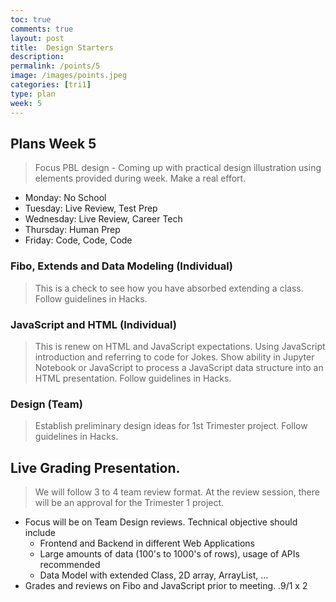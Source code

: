 ```yaml
---
toc: true
comments: true
layout: post
title:  Design Starters
description: 
permalink: /points/5
image: /images/points.jpeg
categories: [tri1]
type: plan
week: 5
---
```


## Plans Week 5
> Focus PBL design - Coming up with practical design illustration using elements provided during week.  Make a real effort.
- Monday: No School
- Tuesday: Live Review, Test Prep
- Wednesday: Live Review, Career Tech
- Thursday: Human Prep
- Friday: Code, Code, Code

### Fibo, Extends and Data Modeling (Individual)
> This is a check to see how you have absorbed extending a class.  Follow guidelines in Hacks.

### JavaScript and HTML (Individual)
> This is renew on HTML and JavaScript expectations.  Using JavaScript introduction and referring to code for Jokes.  Show ability in Jupyter Notebook or JavaScript to process a JavaScript data structure into an HTML presentation.  Follow guidelines in Hacks. 

### Design (Team)
> Establish preliminary design ideas for 1st Trimester project.  Follow guidelines in Hacks.

## Live Grading Presentation.  
> We will follow 3 to 4  team review format.  At the review session, there will be an approval for the Trimester 1 project.  
- Focus will be on Team Design reviews.  Technical objective should include
    - Frontend and Backend in different Web Applications
    - Large amounts of data (100's to 1000's of rows), usage of APIs recommended
    - Data Model with extended Class, 2D array, ArrayList, ...
- Grades and reviews on Fibo and JavaScript prior to meeting. .9/1 x 2
